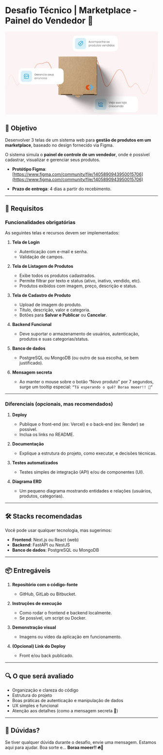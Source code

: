 # Desafio Técnico | Marketplace - Painel do Vendedor 🤑

![Capa](./images/cover.jpg)

## 🎯 Objetivo

Desenvolver 3 telas de um sistema web para **gestão de produtos em um marketplace**, baseado no design fornecido via Figma.

O sistema simula o **painel de controle de um vendedor**, onde é possível cadastrar, visualizar e gerenciar seus produtos.

- **Protótipo Figma**:
  [https://www.figma.com/community/file/1405890943950015706](https://www.figma.com/community/file/1405890943950015706)

- **Prazo de entrega**:
  4 dias a partir do recebimento.

---

## 📌 Requisitos

### Funcionalidades obrigatórias

As seguintes telas e recursos devem ser implementados:

1. **Tela de Login**

   - Autenticação com e-mail e senha.
   - Validação de campos.

2. **Tela de Listagem de Produtos**

   - Exibe todos os produtos cadastrados.
   - Permite filtrar por texto e status (ativo, inativo, vendido, etc).
   - Produtos exibidos com imagem, preço, descrição e status.

3. **Tela de Cadastro de Produto**

   - Upload de imagem do produto.
   - Título, descrição, valor e categoria.
   - Botões para **Salvar e Publicar** ou **Cancelar**.

4. **Backend Funcional**

   - Deve suportar o armazenamento de usuários, autenticação, produtos e suas categorias/status.

5. **Banco de dados**

   - PostgreSQL ou MongoDB (ou outro de sua escolha, se bem justificado).

6. **Mensagem secreta**

   - Ao manter o mouse sobre o botão “Novo produto” por 7 segundos, surge um tooltip especial:
     `“Tá esperando o quê? Boraa moeer!! 🚀”`

---

### Diferenciais (opcionais, mas recomendados)

1. **Deploy**

   - Publique o front-end (ex: Vercel) e o back-end (ex: Render) se possível.
   - Inclua os links no README.

2. **Documentação**

   - Explique a estrutura do projeto, como executar, e decisões técnicas.

3. **Testes automatizados**

   - Testes simples de integração (API) e/ou de componentes (UI).

4. **Diagrama ERD**

   - Um pequeno diagrama mostrando entidades e relações (usuários, produtos, categorias).

---

## 🛠️ Stacks recomendadas

Você pode usar qualquer tecnologia, mas sugerimos:

- **Frontend**: Next.js ou React (web)
- **Backend**: FastAPI ou NestJS
- **Banco de dados**: PostgreSQL ou MongoDB

---

## 📦 Entregáveis

1. **Repositório com o código-fonte**

   - GitHub, GitLab ou Bitbucket.

2. **Instruções de execução**

   - Como rodar o frontend e backend localmente.
   - Se possível, um script ou Docker.

3. **Demonstração visual**

   - Imagens ou vídeo da aplicação em funcionamento.

4. **(Opcional) Link do Deploy**

   - Front e/ou back publicado.

---

## 🔍 O que será avaliado

- Organização e clareza do código
- Estrutura do projeto
- Boas práticas de autenticação e manipulação de dados
- UX simples e funcional
- Atenção aos detalhes (como a mensagem secreta 👀)

---

## 📩 Dúvidas?

Se tiver qualquer dúvida durante o desafio, envie uma mensagem. Estamos aqui para ajudar. Boa sorte e...
**Boraa moeer!! 🔥🚀**

